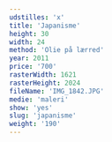```yaml
---
udstilles: 'x'
title: 'Japanisme'
height: 30
width: 24
method: 'Olie på lærred'
year: 2011
price: '700'
rasterWidth: 1621
rasterHeight: 2024
fileName: 'IMG_1842.JPG'
medie: 'maleri'
show: 'yes'
slug: 'japanisme'
weight: '190'
---
```

